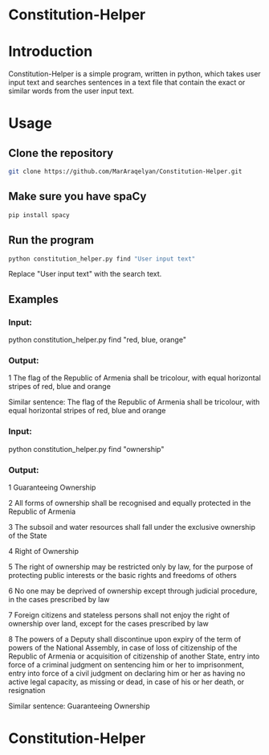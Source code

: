 # Constitution-Helper

# Introduction

Constitution-Helper is a simple program, written in python, which takes user input text and searches sentences in a text file that contain the exact or similar words from the user input text.

# Usage

## Clone the repository

```bash
git clone https://github.com/MarAraqelyan/Constitution-Helper.git
```

## Make sure you have spaCy

```bash
pip install spacy
```

## Run the program

```bash
python constitution_helper.py find "User input text"
```
Replace "User input text" with the search text.

## Examples
### Input:

python constitution_helper.py find  "red, blue, orange"

### Output:

1  The flag of the Republic of Armenia shall be tricolour, with equal horizontal stripes of red, blue and orange

Similar sentence:
  The flag of the Republic of Armenia shall be tricolour, with equal horizontal stripes of red, blue and orange


### Input:

python constitution_helper.py find  "ownership"

### Output:

1  Guaranteeing Ownership

2  All forms of ownership shall be recognised and equally protected in the Republic of Armenia

3  The subsoil and water resources shall fall under the exclusive ownership of the State

4  Right of Ownership

5  The right of ownership may be restricted only by law, for the purpose of protecting public interests or the basic rights and freedoms of others

6  No one may be deprived of ownership except through judicial procedure, in the cases prescribed by law

7  Foreign citizens and stateless persons shall not enjoy the right of ownership over land, except for the cases prescribed by law

8  The powers of a Deputy shall discontinue upon expiry of the term of powers of the National Assembly, in case of loss of citizenship of the Republic of Armenia or acquisition of citizenship of another State, entry into force of a criminal judgment on sentencing him or her to imprisonment, entry into force of a civil judgment on declaring him or her as having no active legal capacity, as missing or dead, in case of his or her death, or resignation

Similar sentence:
  Guaranteeing Ownership
# Constitution-Helper

